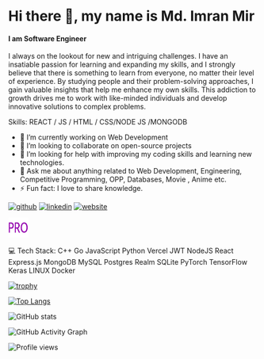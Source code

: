 # Hi there 👋, my name is Md. Imran Mir
#### I am Software Engineer
I always on the lookout for new and intriguing challenges. I have an insatiable passion for learning and expanding my skills, and I strongly believe that there is something to learn from everyone, no matter their level of experience. By studying people and their problem-solving approaches, I gain valuable insights that help me enhance my own skills. This addiction to growth drives me to work with like-minded individuals and develop innovative solutions to complex problems.

Skills: REACT / JS / HTML / CSS/NODE JS /MONGODB

- 🔭 I’m currently working on Web Development 
- 👯 I’m looking to collaborate on open-source projects 
- 🤔 I’m looking for help with improving my coding skills and learning new technologies. 
- 💬 Ask me about anything related to Web Development, Engineering, Competitive Programming, OPP, Databases, Movie , Anime etc. 
- ⚡ Fun fact: I love to share knowledge. 


[<img src='https://cdn.jsdelivr.net/npm/simple-icons@3.0.1/icons/github.svg' alt='github' height='40'>](https://github.com/ImranMir32)  [<img src='https://cdn.jsdelivr.net/npm/simple-icons@3.0.1/icons/linkedin.svg' alt='linkedin' height='40'>](https://www.linkedin.com/in/https://www.linkedin.com/in/md-imran-mir-972997206//)  [<img src='https://cdn.jsdelivr.net/npm/simple-icons@3.0.1/icons/icloud.svg' alt='website' height='40'>](https://master--deft-vacherin-944fe1.netlify.app/)  

<a href='https://github.com/pricing'><img src='https://raw.githubusercontent.com/acervenky/animated-github-badges/master/assets/pro.gif' width='40' height='40'></a> 

💻 Tech Stack:
C++ Go JavaScript Python Vercel JWT NodeJS React Express.js MongoDB MySQL Postgres Realm SQLite PyTorch TensorFlow Keras LINUX Docker

[![trophy](https://github-profile-trophy.vercel.app/?username=ImranMir32)](https://github.com/ryo-ma/github-profile-trophy)

[![Top Langs](https://github-readme-stats.vercel.app/api/top-langs/?username=ImranMir32)](https://github.com/anuraghazra/github-readme-stats)

![GitHub stats](https://github-readme-stats.vercel.app/api?username=ImranMir32&show_icons=true)  

![GitHub Activity Graph](https://activity-graph.herokuapp.com/graph?username=ImranMir32)  

![Profile views](https://gpvc.arturio.dev/ImranMir32)  
